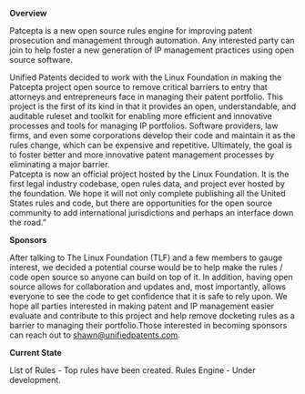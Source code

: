 **Overview**

Patcepta is a new open source rules engine for improving patent prosecution and management through automation.  Any interested party can join to help foster a new generation of IP management practices using open source software.

Unified Patents decided to work with the Linux Foundation in making the Patcepta project open source to remove critical barriers to entry that attorneys and entrepreneurs face in managing their patent portfolio. This project is the first of its kind in that it provides an open, understandable, and auditable ruleset and toolkit for enabling more efficient and innovative processes and tools for managing IP portfolios.
Software providers, law firms, and even some corporations develop their code and maintain it as the rules change, which can be expensive and repetitive. 
Ultimately, the goal is to foster better and more innovative patent management processes by eliminating a major barrier.  
Patcepta is now an official project hosted by the Linux Foundation. It is the first legal industry codebase, open rules data, and project ever hosted by the foundation. We hope it will not only complete publishing all the United States rules and code, but there are opportunities for the open source community to add international jurisdictions and perhaps an interface down the road.”

**Sponsors**

After talking to The Linux Foundation (TLF) and a few members to gauge interest, we decided a potential course would be to help make the rules / code open source so anyone can build on top of it.  In addition, having open source allows for collaboration and updates and, most importantly, allows everyone to see the code to get confidence that it is safe to rely upon.
We hope all parties interested in making patent and IP management easier evaluate and contribute to this project and help remove docketing rules as a barrier to managing their portfolio.Those interested in becoming sponsors can reach out to shawn@unifiedpatents.com.

**Current State**

List of Rules - Top rules have been created. 
Rules Engine - Under development.
